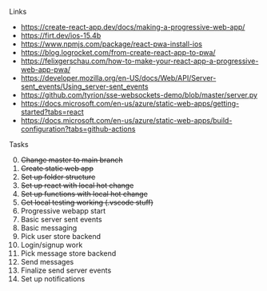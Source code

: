 Links
* https://create-react-app.dev/docs/making-a-progressive-web-app/
* https://firt.dev/ios-15.4b
* https://www.npmjs.com/package/react-pwa-install-ios
* https://blog.logrocket.com/from-create-react-app-to-pwa/
* https://felixgerschau.com/how-to-make-your-react-app-a-progressive-web-app-pwa/
* https://developer.mozilla.org/en-US/docs/Web/API/Server-sent_events/Using_server-sent_events
* https://github.com/tyrion/sse-websockets-demo/blob/master/server.py
* https://docs.microsoft.com/en-us/azure/static-web-apps/getting-started?tabs=react
* https://docs.microsoft.com/en-us/azure/static-web-apps/build-configuration?tabs=github-actions

Tasks

0. ~~Change master to main branch~~
1. ~~Create static web app~~
2. ~~Set up folder structure~~
3. ~~Set up react with local hot change~~
4. ~~Set up functions with local hot change~~
5. ~~Get local testing working (.vscode stuff)~~
6. Progressive webapp start
7. Basic server sent events
9. Basic messaging
9. Pick user store backend
10. Login/signup work
11. Pick message store backend
12. Send messages
13. Finalize send server events
14. Set up notifications